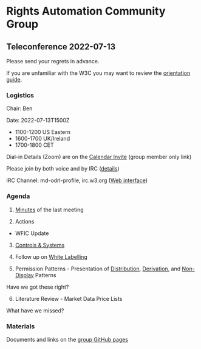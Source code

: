 # Rights Automation Community Group

## Teleconference 2022-07-13

Please send your regrets in advance.

If you are unfamiliar with the W3C you may want to review the [orientation guide](https://w3c.github.io/market-data-odrl-profile/orientation.html).

### Logistics

Chair: Ben

Date: 2022-07-13T1500Z
*  1100-1200 US Eastern
*  1600-1700 UK/Ireland
*  1700-1800 CET

Dial-in Details (Zoom) are on the [Calendar Invite](http://www.w3.org/2020/04/md-odrl-profile.ics) (group member only link)

Please join by both voice and by IRC ([details](https://w3c.github.io/market-data-odrl-profile/orientation.html#irc))

IRC Channel: md-odrl-profile, irc.w3.org ([Web interface](http://irc.w3.org))


### Agenda

1. [Minutes](https://github.com/w3c/market-data-odrl-profile/blob/gh-pages/minutes/CG-minutes-22-06-08.md) of the last meeting

2. Actions
- WFIC Update

3. [Controls & Systems](https://w3c.github.io/market-data-odrl-profile/patterns.html#a#controls-and-systems)

4. Follow up on [White Labelling](https://w3c.github.io/market-data-odrl-profile/patterns_temp.html#white-labelling)

5. Permission Patterns - Presentation of [Distribution](https://w3c.github.io/market-data-odrl-profile/patterns.html#distribution-pattern), [Derivation](https://w3c.github.io/market-data-odrl-profile/patterns.html#derived-data-patterns), and [Non-Display](https://w3c.github.io/market-data-odrl-profile/patterns.html#non-display-pattern) Patterns

Have we got these right?

6. Literature Review - Market Data Price Lists

What have we missed?

### Materials

Documents and links on the [group GitHub pages](https://w3c.github.io/market-data-odrl-profile)